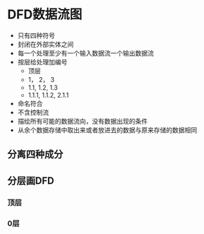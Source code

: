 # DFD数据流图

* 只有四种符号
* 封闭在外部实体之间
* 每一个处理至少有一个输入数据流一个输出数据流
* 按层给处理加编号
    * 顶层
    * 1， 2， 3
    * 1.1, 1.2, 1.3
    * 1.1.1, 1.1.2, 2.1.1
* 命名符合
* 不含控制流
* 描绘所有可能的数据流向，没有数据出现的条件
* 从余个数据存储中取出来或者放进去的数据与原来存储的数据相同

## 分离四种成分

## 分层画DFD

### 顶层

### 0层

